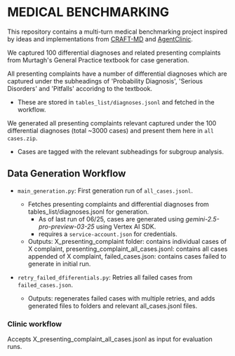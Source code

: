 # MEDICAL BENCHMARKING

This repository contains a multi-turn medical benchmarking project inspired by ideas and implementations from [CRAFT-MD](https://doi.org/10.1038/s41591-024-03328-5) and [AgentClinic](https://doi.org/10.48550/arXiv.2405.07960).

We captured 100 differential diagnoses and related presenting complaints from Murtagh's General Practice textbook for case generation.

All presenting complaints have a number of differential diagnoses which are captured under the subheadings of 'Probability Diagnosis', 'Serious Disorders' and 'Pitfalls' accoridng to the textbook.
- These are stored in `tables_list/diagnoses.jsonl` and fetched in the workflow.

We generated all presenting complaints relevant captured under the 100 differential diagnoses (total ~3000 cases) and present them here in `all cases.zip`.
- Cases are tagged with the relevant subheadings for subgroup analysis.

## Data Generation Workflow
- `main_generation.py`: First generation run of `all_cases.jsonl`.
  - Fetches presenting complaints and differential diagnoses from tables_list/diagnoses.jsonl for generation.
    - As of last run of 06/25, cases are generated using *gemini-2.5-pro-preview-03-25* using Vertex AI SDK.
    - requires a `service-account.json` for credentials.
  - Outputs: X_presenting_complaint folder: contains individual cases of X complaint, presenting_complaint_all_cases.jsonl: contains all cases appended of X complaint, failed_cases.json: contains cases failed to generate in initial run.

- `retry_failed_dfiferentials.py`: Retries all failed cases from `failed_cases.json`.
  - Outputs: regenerates failed cases with multiple retries, and adds generated files to folders and relevant all_cases.jsonl files.
 

### Clinic workflow
Accepts X_presenting_complaint_all_cases.jsonl as input for evaluation runs.
